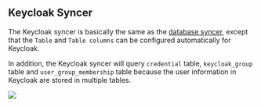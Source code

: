 ## Keycloak Syncer

The Keycloak syncer is basically the same as the [database syncer](#database-syncer), except that the `Table` and `Table columns` can be configured automatically for Keycloak. 

In addition, the Keycloak syncer will query `credential` table, `keycloak_group` table and `user_group_membership` table because the user information in Keycloak are stored in multiple tables. 

![](/img/syncer_keycloak_edit.png)